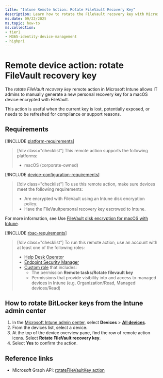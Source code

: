 ```yaml
---
title: "Intune Remote Action: Rotate FileVault Recovery Key"
description: Learn how to rotate the FileVault recovery key with Microsoft Intune.
ms.date: 09/22/2025
ms.topic: how-to
ms.collection:
- tier1
- M365-identity-device-management
- highpri
---
```


# Remote device action: rotate FileVault recovery key

The *rotate FileVault recovery key* remote action in Microsoft Intune allows IT admins to manually generate a new personal recovery key for a macOS device encrypted with FileVault.

This action is useful when the current key is lost, potentially exposed, or needs to be refreshed for compliance or support reasons.

## Requirements

[!INCLUDE [platform-requirements](../../includes/h3/platform-requirements.md)]

> [!div class="checklist"]
> This remote action supports the following platforms:
>
> - macOS (corporate-owned)

[!INCLUDE [device-configuration-requirements](../../includes/h3/device-configuration-requirements.md)]

> [!div class="checklist"]
> To use this remote action, make sure devices meet the following requirements:
>
> - Are encrypted with FileVault using an Intune disk encryption policy.
> - Have the FileVaultpersonal recovery key escrowed to Intune.

For more information, see Use [FileVault disk encryption for macOS with Intune][LEARN-1].

[!INCLUDE [rbac-requirements](../../includes/h3/rbac-requirements.md)]

> [!div class="checklist"]
> To run this remote action, use an account with at least one of the following roles:
>
> - [Help Desk Operator][INT-R1]
> - [Endpoint Security Manager][INT-R4]
> - [Custom role][INT-RC] that includes:
>   - The permission **Remote tasks/Rotate filevault key**
>   - Permissions that provide visibility into and access to managed devices in Intune (e.g. Organization/Read, Managed devices/Read)

## How to rotate BitLocker keys from the Intune admin center

1. In the [Microsoft Intune admin center][INT-AC], select **Devices** > [**All devices**][INT-ALLD].
1. From the devices list, select a device.
1. At the top of the device overview pane, find the row of remote action icons. Select **Rotate FileVault recovery key**.
1. Select **Yes** to confirm the action.

## Reference links

- Microsoft Graph API: [rotateFileVaultKey action][GRAPH-1]

<!--links-->

<!-- admin center links -->

[INT-AC]: https://go.microsoft.com/fwlink/?linkid=2109431
[INT-ALLD]: https://go.microsoft.com/fwlink/?linkid=2333814

<!-- role links -->

[INT-R1]: /intune/intune-service/fundamentals/role-based-access-control-reference#help-desk-operator
[INT-R4]: /intune/intune-service/fundamentals/role-based-access-control-reference#endpoint-security-manager
[INT-RC]: /intune/intune-service/fundamentals/create-custom-role

<!-- API links -->

[GRAPH-1]: /graph/api/intune-devices-manageddevice-rotateFileVaultKey

[LEARN-1]: /intune/intune-service/protect/encrypt-devices-filevault
